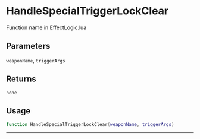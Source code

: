 # HandleSpecialTriggerLockClear
Function name in EffectLogic.lua
## Parameters
`weaponName`, `triggerArgs`
## Returns
`none`
## Usage
```lua
function HandleSpecialTriggerLockClear(weaponName, triggerArgs)
```
---
